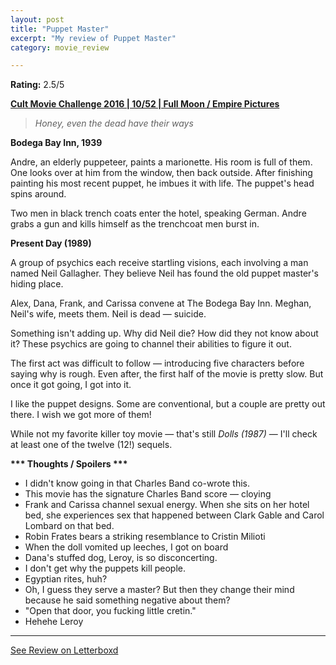 ```yaml
---
layout: post
title: "Puppet Master"
excerpt: "My review of Puppet Master"
category: movie_review

---
```


**Rating:** 2.5/5

<b><a href="https://boxd.it/q7ygw/detail" title="Cult Movie Challenge 2016 | 10/52 | Full Moon / Empire Pictures">Cult Movie Challenge 2016 | 10/52 | Full Moon / Empire Pictures</a></b>

<blockquote><i>Honey, even the dead have their ways</i></blockquote>
<b>Bodega Bay Inn, 1939</b>

Andre, an elderly puppeteer, paints a marionette. His room is full of them. One looks over at him from the window, then back outside. After finishing painting his most recent puppet, he imbues it with life. The puppet's head spins around.

Two men in black trench coats enter the hotel, speaking German. Andre grabs a gun and kills himself as the trenchcoat men burst in.

<b>Present Day (1989)</b>

A group of psychics each receive startling visions, each involving a man named Neil Gallagher. They believe Neil has found the old puppet master's hiding place.

Alex, Dana, Frank, and Carissa convene at The Bodega Bay Inn. Meghan, Neil's wife, meets them. Neil is dead — suicide.

Something isn't adding up. Why did Neil die? How did they not know about it? These psychics are going to channel their abilities to figure it out.

The first act was difficult to follow — introducing five characters before saying why is rough. Even after, the first half of the movie is pretty slow. But once it got going, I got into it.

I like the puppet designs. Some are conventional, but a couple are pretty out there. I wish we got more of them!

While not my favorite killer toy movie — that's still <i>Dolls (1987)</i> — I'll check at least one of the twelve (12!) sequels.


<b>*** Thoughts / Spoilers ***</b> 
* I didn't know going in that Charles Band co-wrote this.
* This movie has the signature Charles Band score — cloying
* Frank and Carissa channel sexual energy. When she sits on her hotel bed, she experiences sex that happened between Clark Gable and Carol Lombard on that bed.
* Robin Frates bears a striking resemblance to Cristin Milioti
* When the doll vomited up leeches, I got on board
* Dana's stuffed dog, Leroy, is so disconcerting.
* I don't get why the puppets kill people.
* Egyptian rites, huh?
* Oh, I guess they serve a master? But then they change their mind because he said something negative about them?
* "Open that door, you fucking little cretin."
* Hehehe Leroy

<hr>

[See Review on Letterboxd](https://boxd.it/5CAYn9)
